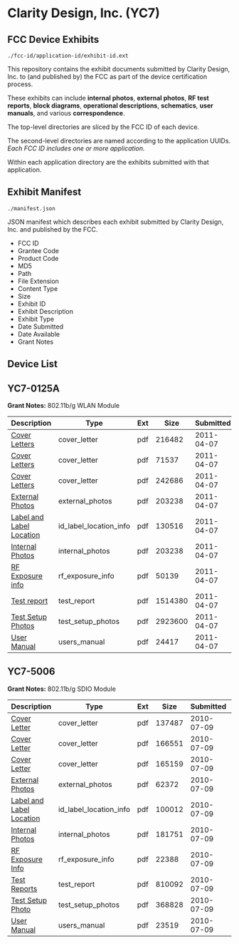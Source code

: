 # Clarity Design, Inc. (YC7)
## FCC Device Exhibits

```
./fcc-id/application-id/exhibit-id.ext
```

This repository contains the exhibit documents submitted by Clarity Design, Inc. to (and published by) the FCC as part of the device certification process.

These exhibits can include **internal photos**, **external photos**, **RF test reports**, **block diagrams**, **operational descriptions**, **schematics**, **user manuals**, and various **correspondence**.

The top-level directories are sliced by the FCC ID of each device.

The second-level directories are named according to the application UUIDs. *Each FCC ID includes one or more application.*

Within each application directory are the exhibits submitted with that application. 

## Exhibit Manifest

```
./manifest.json
```

JSON manifest which describes each exhibit submitted by Clarity Design, Inc. and published by the FCC.

- FCC ID
- Grantee Code
- Product Code
- MD5
- Path
- File Extension
- Content Type
- Size
- Exhibit ID
- Exhibit Description
- Exhibit Type
- Date Submitted
- Date Available
- Grant Notes

## Device List
## YC7-0125A
**Grant Notes:** 802.11b/g WLAN Module

| Description | Type | Ext | Size | Submitted | Available |
| ----------- | ---- | --- | ---- | --------- | --------- |
| [Cover Letters](YC7-0125A/b5d7467ea5102870d605cb176e6a0ac0/1444727.pdf) | cover_letter | pdf | 216482 | 2011-04-07 | 2011-04-08 |
| [Cover Letters](YC7-0125A/b5d7467ea5102870d605cb176e6a0ac0/1444728.pdf) | cover_letter | pdf | 71537 | 2011-04-07 | 2011-04-08 |
| [Cover Letters](YC7-0125A/b5d7467ea5102870d605cb176e6a0ac0/1444729.pdf) | cover_letter | pdf | 242686 | 2011-04-07 | 2011-04-08 |
| [External Photos](YC7-0125A/b5d7467ea5102870d605cb176e6a0ac0/1444730.pdf) | external_photos | pdf | 203238 | 2011-04-07 | 2011-04-08 |
| [Label and Label Location](YC7-0125A/b5d7467ea5102870d605cb176e6a0ac0/1444731.pdf) | id_label_location_info | pdf | 130516 | 2011-04-07 | 2011-04-08 |
| [Internal Photos](YC7-0125A/b5d7467ea5102870d605cb176e6a0ac0/1444730.pdf) | internal_photos | pdf | 203238 | 2011-04-07 | 2011-04-08 |
| [RF Exposure info](YC7-0125A/b5d7467ea5102870d605cb176e6a0ac0/1444737.pdf) | rf_exposure_info | pdf | 50139 | 2011-04-07 | 2011-04-08 |
| [Test report](YC7-0125A/b5d7467ea5102870d605cb176e6a0ac0/1444739.pdf) | test_report | pdf | 1514380 | 2011-04-07 | 2011-04-08 |
| [Test Setup Photos](YC7-0125A/b5d7467ea5102870d605cb176e6a0ac0/1444740.pdf) | test_setup_photos | pdf | 2923600 | 2011-04-07 | 2011-04-08 |
| [User Manual](YC7-0125A/b5d7467ea5102870d605cb176e6a0ac0/1444741.pdf) | users_manual | pdf | 24417 | 2011-04-07 | 2011-04-08 |
## YC7-5006
**Grant Notes:** 802.11b/g SDIO Module

| Description | Type | Ext | Size | Submitted | Available |
| ----------- | ---- | --- | ---- | --------- | --------- |
| [Cover Letter](YC7-5006/cd7554e43fd044bfc66196ec80dab31b/1309220.pdf) | cover_letter | pdf | 137487 | 2010-07-09 | 2010-07-09 |
| [Cover Letter](YC7-5006/cd7554e43fd044bfc66196ec80dab31b/1309221.pdf) | cover_letter | pdf | 166551 | 2010-07-09 | 2010-07-09 |
| [Cover Letter](YC7-5006/cd7554e43fd044bfc66196ec80dab31b/1309222.pdf) | cover_letter | pdf | 165159 | 2010-07-09 | 2010-07-09 |
| [External Photos](YC7-5006/cd7554e43fd044bfc66196ec80dab31b/1309223.pdf) | external_photos | pdf | 62372 | 2010-07-09 | 2010-07-09 |
| [Label and Label Location](YC7-5006/cd7554e43fd044bfc66196ec80dab31b/1309224.pdf) | id_label_location_info | pdf | 100012 | 2010-07-09 | 2010-07-09 |
| [Internal Photos](YC7-5006/cd7554e43fd044bfc66196ec80dab31b/1309225.pdf) | internal_photos | pdf | 181751 | 2010-07-09 | 2010-07-09 |
| [RF Exposure Info](YC7-5006/cd7554e43fd044bfc66196ec80dab31b/1309228.pdf) | rf_exposure_info | pdf | 22388 | 2010-07-09 | 2010-07-09 |
| [Test Reports](YC7-5006/cd7554e43fd044bfc66196ec80dab31b/1309230.pdf) | test_report | pdf | 810092 | 2010-07-09 | 2010-07-09 |
| [Test Setup Photo](YC7-5006/cd7554e43fd044bfc66196ec80dab31b/1309231.pdf) | test_setup_photos | pdf | 368828 | 2010-07-09 | 2010-07-09 |
| [User Manual](YC7-5006/cd7554e43fd044bfc66196ec80dab31b/1309232.pdf) | users_manual | pdf | 23519 | 2010-07-09 | 2010-07-09 |
